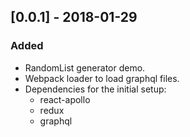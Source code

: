 ## [0.0.1] - 2018-01-29

### Added
- RandomList generator demo.
- Webpack loader to load graphql files.
- Dependencies for the initial setup:
  * react-apollo
  * redux
  * graphql